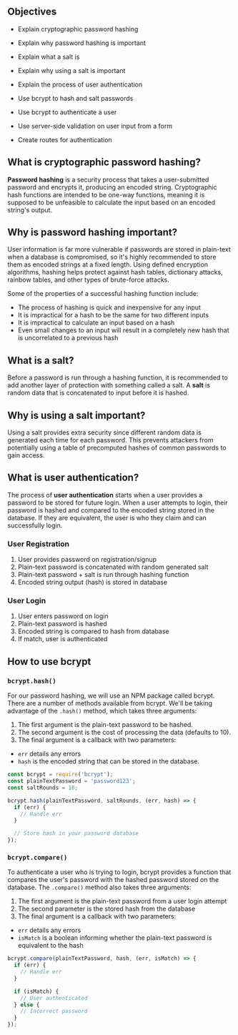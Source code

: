 ## Objectives

* Explain cryptographic password hashing
* Explain why password hashing is important
* Explain what a salt is
* Explain why using a salt is important
* Explain the process of user authentication
* Use bcrypt to hash and salt passwords
* Use bcrypt to authenticate a user

* Use server-side validation on user input from a form
* Create routes for authentication

## What is cryptographic password hashing?

**Password hashing** is a security process that takes a user-submitted password and encrypts it, producing an encoded string. Cryptographic hash functions are intended to be one-way functions, meaning it is supposed to be unfeasible to calculate the input based on an encoded string's output.

## Why is password hashing important?

User information is far more vulnerable if passwords are stored in plain-text when a database is compromised, so it's highly recommended to store them as encoded strings at a fixed length. Using defined encryption algorithms, hashing helps protect against hash tables, dictionary attacks, rainbow tables, and other types of brute-force attacks.

Some of the properties of a successful hashing function include:

* The process of hashing is quick and inexpensive for any input
* It is impractical for a hash to be the same for two different inputs
* It is impractical to calculate an input based on a hash
* Even small changes to an input will result in a completely new hash that is uncorrelated to a previous hash

## What is a salt?

Before a password is run through a hashing function, it is recommended to add another layer of protection with something called a salt. A **salt** is random data that is concatenated to input before it is hashed.

## Why is using a salt important?

Using a salt provides extra security since different random data is generated each time for each password. This prevents attackers from potentially using a table of precomputed hashes of common passwords to gain access.

## What is user authentication?

The process of **user authentication** starts when a user provides a password to be stored for future login. When a user attempts to login, their password is hashed and compared to the encoded string stored in the database. If they are equivalent, the user is who they claim and can successfully login.

### User Registration

1. User provides password on registration/signup
1. Plain-text password is concatenated with random generated salt
1. Plain-text password + salt is run through hashing function
1. Encoded string output (hash) is stored in database

### User Login

1. User enters password on login
1. Plain-text password is hashed
1. Encoded string is compared to hash from database
1. If match, user is authenticated

## How to use bcrypt

### `bcrypt.hash()`

For our password hashing, we will use an NPM package called bcrypt. There are a number of methods available from bcrypt. We'll be taking advantage of the `.hash()` method, which takes three arguments:

1. The first argument is the plain-text password to be hashed.
1. The second argument is the cost of processing the data (defaults to 10).
1. The final argument is a callback with two parameters:
  - `err` details any errors
  - `hash` is the encoded string that can be stored in the database.

```JavaScript
const bcrypt = require('bcrypt');
const plainTextPassword = 'password123';
const saltRounds = 10;

bcrypt.hash(plainTextPassword, saltRounds, (err, hash) => {
  if (err) {
    // Handle err
  }

  // Store hash in your password database
});
```

### `bcrypt.compare()`

To authenticate a user who is trying to login, bcrypt provides a function that compares the user's password with the hashed password stored on the database. The `.compare()` method also takes three arguments:

1. The first argument is the plain-text password from a user login attempt
1. The second parameter is the stored hash from the database
1. The final argument is a callback with two parameters:
  - `err` details any errors
  - `isMatch` is a boolean informing whether the plain-text password is equivalent to the hash

```JavaScript
bcrypt.compare(plainTextPassword, hash, (err, isMatch) => {
  if (err) {
    // Handle err
  }

  if (isMatch) {
    // User authenticated
  } else {
    // Incorrect password
  }
});
```
